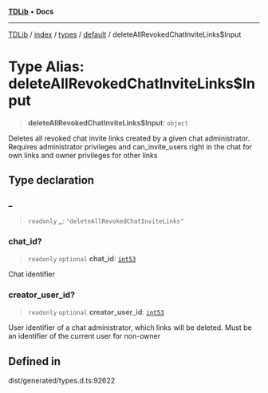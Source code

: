 [**TDLib**](../../../../../../README.md) • **Docs**

***

[TDLib](../../../../../../modules.md) / [index](../../../../../README.md) / [types](../../../README.md) / [default](../README.md) / deleteAllRevokedChatInviteLinks$Input

# Type Alias: deleteAllRevokedChatInviteLinks$Input

> **deleteAllRevokedChatInviteLinks$Input**: `object`

Deletes all revoked chat invite links created by a given chat administrator. Requires administrator privileges and can_invite_users right in the chat for own links and owner privileges for other links

## Type declaration

### \_

> `readonly` **\_**: `"deleteAllRevokedChatInviteLinks"`

### chat\_id?

> `readonly` `optional` **chat\_id**: [`int53`](int53.md)

Chat identifier

### creator\_user\_id?

> `readonly` `optional` **creator\_user\_id**: [`int53`](int53.md)

User identifier of a chat administrator, which links will be deleted. Must be an identifier of the current user for non-owner

## Defined in

dist/generated/types.d.ts:92622
